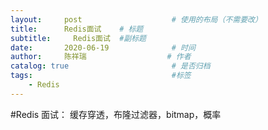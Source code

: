 ```yaml
---
layout:     post                    # 使用的布局（不需要改）
title:      Redis面试    # 标题 
subtitle:     Redis面试  #副标题
date:       2020-06-19              # 时间
author:     陈祥瑞                  # 作者
catalog: true                       # 是否归档
tags:                               #标签
    - Redis
---
```


#Redis 面试：
缓存穿透，布隆过滤器，bitmap，概率


